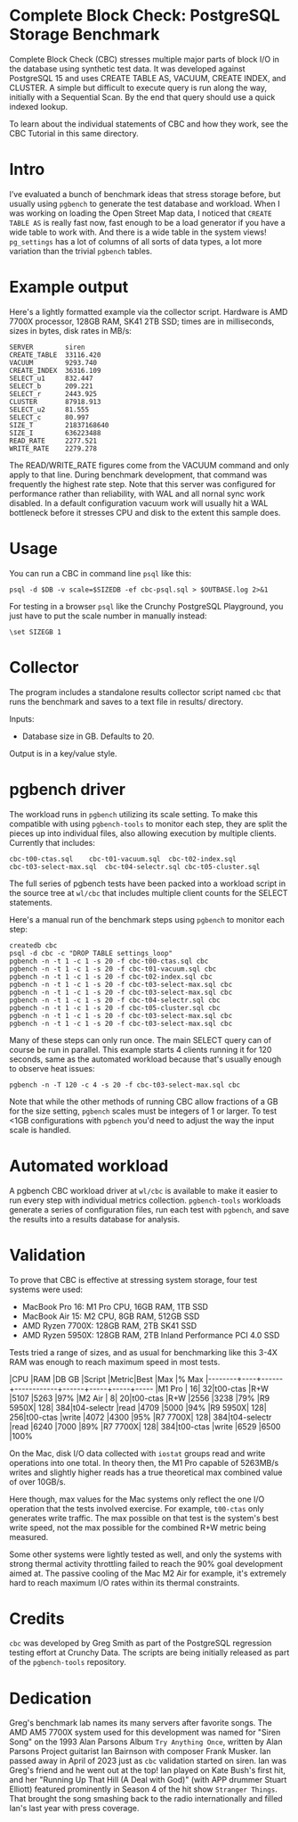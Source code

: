 # Complete Block Check:  PostgreSQL Storage Benchmark

Complete Block Check (CBC) stresses multiple major parts of block I/O
in the database using synthetic test data.  It was developed against
PostgreSQL 15 and uses CREATE TABLE AS, VACUUM, CREATE INDEX, and
CLUSTER.  A simple but difficult to execute query is run along the way,
initially with a Sequential Scan.  By the end that query should use a
quick indexed lookup.

To learn about the individual statements of CBC and how they work, see
the CBC Tutorial in this same directory.

# Intro

I’ve evaluated a bunch of benchmark ideas that stress storage before,
but usually using `pgbench` to generate the test database and workload.
When I was working on loading the Open Street Map data, I noticed that
`CREATE TABLE AS` is really fast now, fast enough to be a load generator
if you have a wide table to work with.  And there is a wide table in the
system views!  `pg_settings` has a lot of columns of all sorts of data
types, a lot more variation than the trivial `pgbench` tables.

# Example output

Here's a lightly formatted example via the collector script.
Hardware is AMD 7700X processor, 128GB RAM, SK41 2TB SSD; times
are in milliseconds, sizes in bytes, disk rates in MB/s:

	SERVER        siren
	CREATE_TABLE  33116.420
	VACUUM        9293.740
	CREATE_INDEX  36316.109
	SELECT_u1     832.447
	SELECT_b      209.221
	SELECT_r      2443.925
	CLUSTER       87918.913
	SELECT_u2     81.555
	SELECT_c      80.997
	SIZE_T        21837168640
	SIZE_I        636223488
	READ_RATE     2277.521
	WRITE_RATE    2279.278

The READ/WRITE_RATE figures come from the VACUUM command and
only apply to that line.  During benchmark development, that command
was frequently the highest rate step.  Note that this server was
configured for performance rather than reliability, with WAL and
all nornal sync work disabled.  In a default configuration vacuum
work will usually hit a WAL bottleneck before it stresses CPU and
disk to the extent this sample does.

# Usage

You can run a CBC in command line `psql` like this:

	psql -d $DB -v scale=$SIZEDB -ef cbc-psql.sql > $OUTBASE.log 2>&1

For testing in a browser `psql` like the Crunchy PostgreSQL Playground,
you just have to put the scale number in manually instead:

	\set SIZEGB 1

# Collector

The program includes a standalone results collector script named
`cbc` that runs the benchmark and saves to a text file in results/ directory.

Inputs:

* Database size in GB.  Defaults to 20.

Output is in a key/value style.

# pgbench driver

The workload runs in `pgbench` utilizing its scale setting.  To make
this compatible with using `pgbench-tools` to monitor each step, they are split the pieces up into individual files, also allowing execution by multiple
clients.  Currently that includes:

	cbc-t00-ctas.sql	cbc-t01-vacuum.sql	cbc-t02-index.sql
	cbc-t03-select-max.sql	cbc-t04-selectr.sql	cbc-t05-cluster.sql

The full series of pgbench tests have been packed into a workload script
in the source tree at `wl/cbc` that includes multiple client counts for
the SELECT statements.

Here's a manual run of the benchmark steps using `pgbench` to monitor each step:

	createdb cbc
	psql -d cbc -c "DROP TABLE settings_loop"
	pgbench -n -t 1 -c 1 -s 20 -f cbc-t00-ctas.sql cbc
	pgbench -n -t 1 -c 1 -s 20 -f cbc-t01-vacuum.sql cbc
	pgbench -n -t 1 -c 1 -s 20 -f cbc-t02-index.sql cbc
	pgbench -n -t 1 -c 1 -s 20 -f cbc-t03-select-max.sql cbc
	pgbench -n -t 1 -c 1 -s 20 -f cbc-t03-select-max.sql cbc
	pgbench -n -t 1 -c 1 -s 20 -f cbc-t04-selectr.sql cbc
	pgbench -n -t 1 -c 1 -s 20 -f cbc-t05-cluster.sql cbc
	pgbench -n -t 1 -c 1 -s 20 -f cbc-t03-select-max.sql cbc
	pgbench -n -t 1 -c 1 -s 20 -f cbc-t03-select-max.sql cbc

Many of these steps can only run once.  The main SELECT query can
of course be run in parallel.  This example starts 4 clients running
it for 120 seconds, same as the automated workload because that's usually enough to observe heat issues:

	pgbench -n -T 120 -c 4 -s 20 -f cbc-t03-select-max.sql cbc

Note that while the other methods of running CBC allow fractions of a GB
for the size setting, `pgbench` scales must be integers of 1 or larger.
To test <1GB configurations with `pgbench` you'd need to adjust the way
the input scale is handled.

# Automated workload

A pgbench CBC workload driver at `wl/cbc` is available to make it easier
to run every step with individual metrics collection.  `pgbench-tools` workloads generate a series of configuration files, run each test
with `pgbench`, and save the results into a results database for analysis.

# Validation

To prove that CBC is effective at stressing system storage, four test
systems were used:

* MacBook Pro 16:  M1 Pro CPU, 16GB RAM, 1TB SSD
* MacBook Air 15:  M2 CPU, 8GB RAM, 512GB SSD
* AMD Ryzen 7700X:  128GB RAM, 2TB SK41 SSD
* AMD Ryzen 5950X:  128GB RAM, 2TB Inland Performance PCI 4.0 SSD

Tests tried a range of sizes, and as usual for benchmarking like this
3-4X RAM was enough to reach maximum speed in most tests.

|CPU     |RAM |DB GB |Script      |Metric|Best |Max  |% Max
|--------+----+------+------------+------+-----+-----+-----
|M1 Pro  |  16|    32|t00-ctas    |R+W   |5107 |5263 |97%
|M2 Air  |   8|    20|t00-ctas    |R+W   |2556 |3238 |79%
|R9 5950X| 128|   384|t04-selectr |read  |4709 |5000 |94%
|R9 5950X| 128|   256|t00-ctas    |write |4072 |4300 |95%
|R7 7700X| 128|   384|t04-selectr |read  |6240 |7000 |89%
|R7 7700X| 128|   384|t00-ctas    |write |6529 |6500 |100%

On the Mac, disk I/O data collected with `iostat` groups read and write
operations into one total.  In theory then, the M1 Pro capable of 5263MB/s
writes and slightly higher reads has a true theoretical max combined
value of over 10GB/s.

Here though, max values for the Mac systems only reflect the one I/O
operation that the tests involved exercise.  For example, `t00-ctas` only
generates write traffic.  The max possible on that test is the system's best
write speed, not the max possible for the combined R+W metric being measured.

Some other systems were lightly tested as well, and only the systems
with strong thermal activity throttling failed to reach the 90% goal
development aimed at.  The passive cooling of the Mac M2 Air for example,
it's extremely hard to reach maximum I/O rates within its thermal
constraints.

# Credits

`cbc` was developed by Greg Smith as part of the PostgreSQL regression testing
effort at Crunchy Data.  The scripts are being initially released as part of
the `pgbench-tools` repository.

# Dedication

Greg's benchmark lab names its many servers after favorite songs.
The AMD AM5 7700X system used for this development was named for
"Siren Song" on the 1993 Alan Parsons Album `Try Anything Once`,
written by Alan Parsons Project guitarist Ian Bairnson with
composer Frank Musker.  Ian passed away in April of 2023 just
as `cbc` validation started on siren.  Ian was Greg's friend and
he went out at the top!  Ian played on Kate Bush's first hit, and her
"Running Up That Hill (A Deal with God)" (with APP drummer
Stuart Elliott) featured prominently in Season 4 of the hit show
`Stranger Things`.  That brought the song smashing back to the radio
internationally and filled Ian's last year with press coverage.
